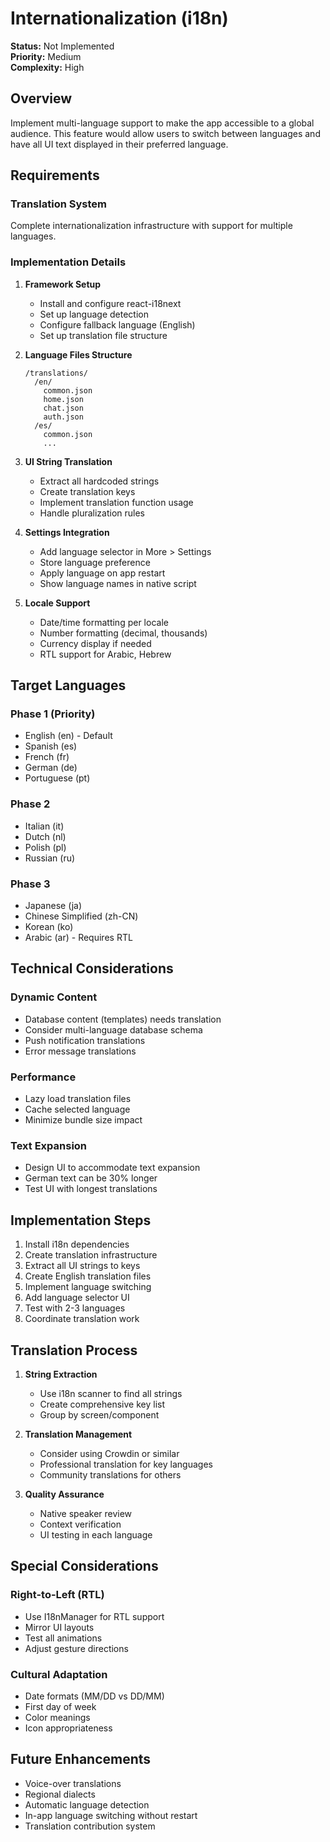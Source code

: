 # Internationalization (i18n)

**Status:** Not Implemented  
**Priority:** Medium  
**Complexity:** High

## Overview

Implement multi-language support to make the app accessible to a global audience. This feature would allow users to switch between languages and have all UI text displayed in their preferred language.

## Requirements

### Translation System
Complete internationalization infrastructure with support for multiple languages.

### Implementation Details

1. **Framework Setup**
   - Install and configure react-i18next
   - Set up language detection
   - Configure fallback language (English)
   - Set up translation file structure

2. **Language Files Structure**
   ```
   /translations/
     /en/
       common.json
       home.json
       chat.json
       auth.json
     /es/
       common.json
       ...
   ```

3. **UI String Translation**
   - Extract all hardcoded strings
   - Create translation keys
   - Implement translation function usage
   - Handle pluralization rules

4. **Settings Integration**
   - Add language selector in More > Settings
   - Store language preference
   - Apply language on app restart
   - Show language names in native script

5. **Locale Support**
   - Date/time formatting per locale
   - Number formatting (decimal, thousands)
   - Currency display if needed
   - RTL support for Arabic, Hebrew

## Target Languages

### Phase 1 (Priority)
- English (en) - Default
- Spanish (es)
- French (fr)
- German (de)
- Portuguese (pt)

### Phase 2
- Italian (it)
- Dutch (nl)
- Polish (pl)
- Russian (ru)

### Phase 3
- Japanese (ja)
- Chinese Simplified (zh-CN)
- Korean (ko)
- Arabic (ar) - Requires RTL

## Technical Considerations

### Dynamic Content
- Database content (templates) needs translation
- Consider multi-language database schema
- Push notification translations
- Error message translations

### Performance
- Lazy load translation files
- Cache selected language
- Minimize bundle size impact

### Text Expansion
- Design UI to accommodate text expansion
- German text can be 30% longer
- Test UI with longest translations

## Implementation Steps

1. Install i18n dependencies
2. Create translation infrastructure
3. Extract all UI strings to keys
4. Create English translation files
5. Implement language switching
6. Add language selector UI
7. Test with 2-3 languages
8. Coordinate translation work

## Translation Process

1. **String Extraction**
   - Use i18n scanner to find all strings
   - Create comprehensive key list
   - Group by screen/component

2. **Translation Management**
   - Consider using Crowdin or similar
   - Professional translation for key languages
   - Community translations for others

3. **Quality Assurance**
   - Native speaker review
   - Context verification
   - UI testing in each language

## Special Considerations

### Right-to-Left (RTL)
- Use I18nManager for RTL support
- Mirror UI layouts
- Test all animations
- Adjust gesture directions

### Cultural Adaptation
- Date formats (MM/DD vs DD/MM)
- First day of week
- Color meanings
- Icon appropriateness

## Future Enhancements

- Voice-over translations
- Regional dialects
- Automatic language detection
- In-app language switching without restart
- Translation contribution system